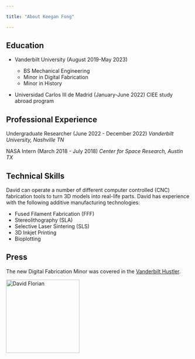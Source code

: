 ```yaml
---

title: "About Keegan Fong"

---
```


## Education

* Vanderbilt University (August 2019-May 2023)
  * BS Mechanical Engineering
  * Minor in Digital Fabrication
  * Minor in History

* Universidad Carlos III de Madrid (January-June 2022)
  CIEE study abroad program
  
## Professional Experience

Undergraduate Researcher (June 2022 - December 2022)
  *Vanderbilt University, Nashville TN*
  
 NASA Intern (March 2018 - July 2018)
   *Center for Space Research, Austin TX*
   
   
## Technical Skills

David can operate a number of different computer controlled (CNC) fabrication tools to turn 3D models into real-life parts. David has experience with the following additive manufacturing technologies:

* Fused Filament Fabrication (FFF)
* Stereolithography (SLA)
* Selective Laser Sintering (SLS)
* 3D Inkjet Printing
* Bioplotting

## Press 

The new Digital Fabrication Minor was covered in the [Vanderbilt Hustler](https://vanderbilthustler.com/2022/11/09/digital-fabrication-minor-introduced-for-2022-23-academic-year/).

<img src="/assets/img/David_Headshot_web2.jpg" alt="David Florian" style="width:200px;"/>
